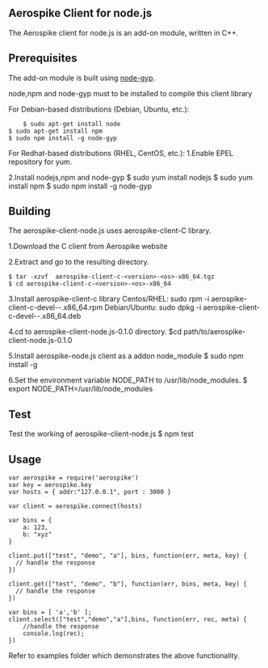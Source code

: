 ## Aerospike Client for node.js

The Aerospike client for node.js is an add-on module, written in C++. 

## Prerequisites

The add-on module is built using [node-gyp](https://github.com/TooTallNate/node-gyp). 

node,npm and node-gyp must to be installed to compile this client library

For Debian-based distributions (Debian, Ubuntu, etc.):

        $ sudo apt-get install node
	$ sudo apt-get install npm
 	$ sudo npm install -g node-gyp

For Redhat-based distributions (RHEL, CentOS, etc.):
   1.Enable EPEL repository for yum.

   2.Install nodejs,npm and node-gyp
        $ sudo yum install nodejs
	$ sudo yum install npm
	$ sudo npm install -g node-gyp

## Building

The aerospike-client-node.js uses aerospike-client-C library.

1.Download the C client from Aerospike website

2.Extract and go to the resulting directory.

	$ tar -xzvf  aerospike-client-c-<version>-<os>-x86_64.tgz
	$ cd aerospike-client-c-<version>-<os>-x86_64

3.Install aerospike-client-c library
	Centos/RHEL: sudo rpm -i aerospike-client-c-devel-<version>-<os>.x86_64.rpm
        Debian/Ubuntu: sudo dpkg -i aerospike-client-c-devel-<version>-<os>.x86_64.deb

4.cd to aerospike-client-node.js-0.1.0 directory.
	$cd path/to/aerospike-client-node.js-0.1.0

5.Install aerospike-node.js client as a addon node_module
	$ sudo npm install -g 

6.Set the environment variable NODE_PATH to /usr/lib/node_modules.
	$ export NODE_PATH=/usr/lib/node_modules

## Test

Test the working of aerospike-client-node.js 
	$ npm test

## Usage
	
	var aerospike = require('aerospike')
	var key = aerospike.key
	var hosts = { addr:"127.0.0.1", port : 3000 }
	
	var client = aerospike.connect(hosts)
	
	var bins = {
		a: 123,
		b: "xyz"
	}

	client.put(["test", "demo", "a"], bins, function(err, meta, key) {
	  // handle the response
	})
	
	client.get(["test", "demo", "b"], function(err, bins, meta, key) {
	  // handle the response
	})

	var bins = [ 'a','b' ];
	client.select(["test","demo","a"],bins, function(err, rec, meta) {
		//handle the response 
		console.log(rec);
	})

Refer to examples folder which demonstrates the above functionality.
